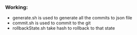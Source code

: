 ### Working:

- generate.sh is used to generate all the commits to json file
- commit.sh is used to commit to the git
- rollbackState.sh take hash to rollback to that state